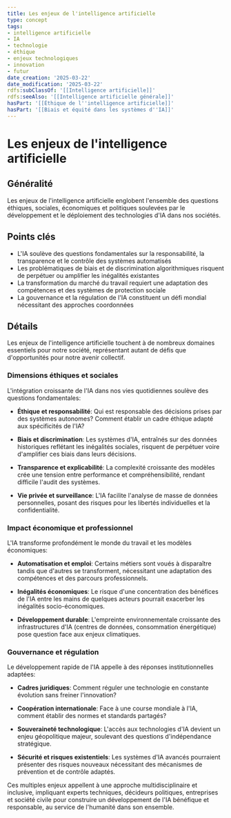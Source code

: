 ```yaml
---
title: Les enjeux de l'intelligence artificielle
type: concept
tags:
- intelligence artificielle
- IA
- technologie
- éthique
- enjeux technologiques
- innovation
- futur
date_creation: '2025-03-22'
date_modification: '2025-03-22'
rdfs:subClassOf: '[[Intelligence artificielle]]'
rdfs:seeAlso: '[[Intelligence artificielle générale]]'
hasPart: '[[Éthique de l''intelligence artificielle]]'
hasPart: '[[Biais et équité dans les systèmes d''IA]]'
---
```


# Les enjeux de l'intelligence artificielle

## Généralité

Les enjeux de l'intelligence artificielle englobent l'ensemble des questions éthiques, sociales, économiques et politiques soulevées par le développement et le déploiement des technologies d'IA dans nos sociétés.

## Points clés

- L'IA soulève des questions fondamentales sur la responsabilité, la transparence et le contrôle des systèmes automatisés
- Les problématiques de biais et de discrimination algorithmiques risquent de perpétuer ou amplifier les inégalités existantes
- La transformation du marché du travail requiert une adaptation des compétences et des systèmes de protection sociale
- La gouvernance et la régulation de l'IA constituent un défi mondial nécessitant des approches coordonnées

## Détails

Les enjeux de l'intelligence artificielle touchent à de nombreux domaines essentiels pour notre société, représentant autant de défis que d'opportunités pour notre avenir collectif.

### Dimensions éthiques et sociales

L'intégration croissante de l'IA dans nos vies quotidiennes soulève des questions fondamentales:

- **Éthique et responsabilité**: Qui est responsable des décisions prises par des systèmes autonomes? Comment établir un cadre éthique adapté aux spécificités de l'IA?
  
- **Biais et discrimination**: Les systèmes d'IA, entraînés sur des données historiques reflétant les inégalités sociales, risquent de perpétuer voire d'amplifier ces biais dans leurs décisions.
  
- **Transparence et explicabilité**: La complexité croissante des modèles crée une tension entre performance et compréhensibilité, rendant difficile l'audit des systèmes.
  
- **Vie privée et surveillance**: L'IA facilite l'analyse de masse de données personnelles, posant des risques pour les libertés individuelles et la confidentialité.

### Impact économique et professionnel

L'IA transforme profondément le monde du travail et les modèles économiques:

- **Automatisation et emploi**: Certains métiers sont voués à disparaître tandis que d'autres se transforment, nécessitant une adaptation des compétences et des parcours professionnels.
  
- **Inégalités économiques**: Le risque d'une concentration des bénéfices de l'IA entre les mains de quelques acteurs pourrait exacerber les inégalités socio-économiques.
  
- **Développement durable**: L'empreinte environnementale croissante des infrastructures d'IA (centres de données, consommation énergétique) pose question face aux enjeux climatiques.

### Gouvernance et régulation

Le développement rapide de l'IA appelle à des réponses institutionnelles adaptées:

- **Cadres juridiques**: Comment réguler une technologie en constante évolution sans freiner l'innovation?
  
- **Coopération internationale**: Face à une course mondiale à l'IA, comment établir des normes et standards partagés?
  
- **Souveraineté technologique**: L'accès aux technologies d'IA devient un enjeu géopolitique majeur, soulevant des questions d'indépendance stratégique.
  
- **Sécurité et risques existentiels**: Les systèmes d'IA avancés pourraient présenter des risques nouveaux nécessitant des mécanismes de prévention et de contrôle adaptés.

Ces multiples enjeux appellent à une approche multidisciplinaire et inclusive, impliquant experts techniques, décideurs politiques, entreprises et société civile pour construire un développement de l'IA bénéfique et responsable, au service de l'humanité dans son ensemble.